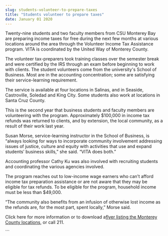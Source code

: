 ```yaml
---
slug: students-volunteer-to-prepare-taxes
title: "Students volunteer to prepare taxes"
date: January 01 2020
---
```


 
<p>
  Twenty&#45;nine students and two faculty members from CSU Monterey Bay are
  preparing income taxes for free during the next few months at various
  locations around the area through the Volunteer Income Tax Assistance program.
  VITA is coordinated by the United Way of Monterey County.
</p>
<p>
  The volunteer tax&#45;preparers took training classes over the semester break
  and were certified by the IRS through an exam before beginning to work with
  clients. The student volunteers come from the university's School of Business.
  Most are in the accounting concentration; some are satisfying their
  service&#45;learning requirement.
</p>
<p>
  The service is available at four locations in Salinas, and in Seaside,
  Castroville, Soledad and King City. Some students also work at locations in
  Santa Cruz County.
</p>
<p>
  This is the second year that business students and faculty members are
  volunteering with the program. Approximately $100,000 in income tax refunds
  was returned to clients, and by extension, the local community, as a result of
  their work last year.
</p>
<p>
  Susan Morse, service&#45;learning instructor in the School of Business, is
  “always looking for ways to incorporate community involvement addressing
  issues of justice, culture and equity with activities that use and expand
  students’ business skills,” she said. “VITA does both.”
</p>
<p>
  Accounting professor Cathy Ku was also involved with recruiting students and
  coordinating the various agencies involved.
</p>
<p>
  The program reaches out to low&#45;income wage earners who can’t afford income
  tax preparation assistance or are not aware that they may be eligible for tax
  refunds. To be eligible for the program, household income must be less than
  $49,000.
</p>
<p>
  “The community also benefits from an infusion of otherwise lost income as the
  refunds are, for the most part, spent locally,” Morse said.
</p>
<p>
  Click here for more information or to download a<a
    href="https://www.unitedwaymcca.org/Free_Tax%3Ci%3EAssistance%3C/i%3EProgram.php"
    >flyer listing the Monterey County locations</a
  >, or call 211.
</p>
```
